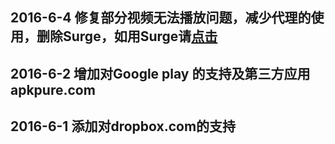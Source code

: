 ## 2016-6-4 修复部分视频无法播放问题，减少代理的使用，删除Surge，如用Surge请[点击](https://github.com/ifyour/Hosts-for-Surge)
## 2016-6-2 增加对Google play 的支持及第三方应用apkpure.com 
## 2016-6-1 添加对dropbox.com的支持
